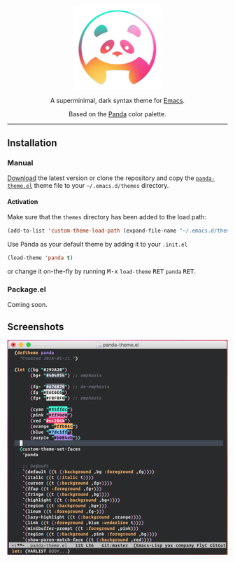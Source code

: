 <p align="center"><img src="https://raw.githubusercontent.com/PandaTheme/Panda-Kit/master/Kit/Panda.jpg" width="200px"/></p>

<p align="center">A superminimal, dark syntax theme for <a href="https://www.gnu.org/software/emacs">Emacs</a>.</p>

<p align="center">Based on the <a href="http://panda.siamak.work">Panda</a> color palette.</p>

---

## Installation

### Manual

[Download](https://github.com/jamiecollinson/emacs-panda-theme/releases/latest/) the latest version or clone the repository and copy the [`panda-theme.el`](https://github.com/jamiecollinson/emacs-panda-theme/blob/master/panda-theme.el) theme file to your `~/.emacs.d/themes` directory.

#### Activation
Make sure that the `themes` directory has been added to the load path:
```lisp
(add-to-list 'custom-theme-load-path (expand-file-name "~/.emacs.d/themes/"))
```

Use Panda as your default theme by adding it to your `.init.el`
```lisp
(load-theme 'panda t)
```
or change it on-the-fly by running <kbd>M-x</kbd> `load-theme` <kbd>RET</kbd> `panda` <kbd>RET</kbd>.

### Package.el

Coming soon.

## Screenshots

![Screenshot](img/screenshot-elisp.png)
